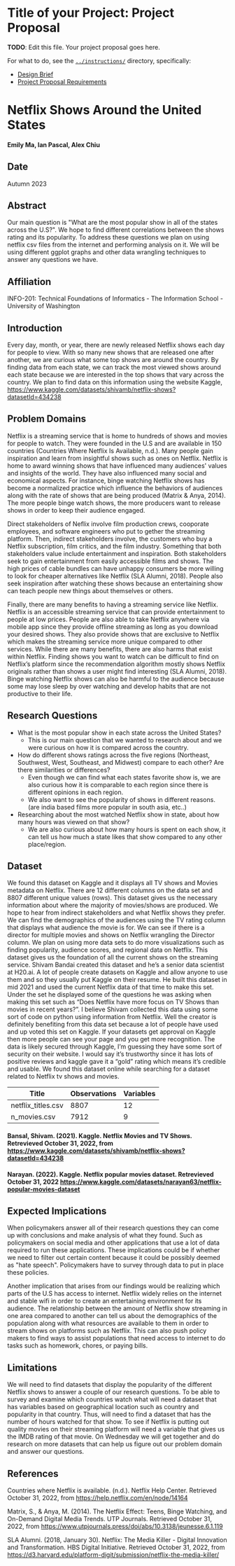 # Title of your Project: Project Proposal 

**TODO**: Edit this file. Your project proposal goes here.

For what to do, see the [`../instructions/`](../instructions/) directory, specifically: 

* [Design Brief](../instructions/project-design-brief.pdf)
* [Project Proposal Requirements](../instructions/p01-proposal-requirements.md)

# Netflix Shows Around the United States
#### Emily Ma, Ian Pascal, Alex Chiu
## Date
Autumn 2023

## Abstract
Our main question is "What are the most popular show in all of the states across the U.S?". We hope to find different correlations between the shows rating and its popularity. To address these questions we plan on using netflix csv files from the internet and performing analysis on it. We will be using different ggplot graphs and other data wrangling techniques to answer any questions we have.

## Affiliation
INFO-201: Technical Foundations of Informatics - The Information School - University of Washington

## Introduction
Every day, month, or year, there are newly released Netflix shows each day for people to view. With so many new shows that are released one after another, we are curious what some top shows are around the country. By finding data from each state, we can track the most viewed shows around each state because we are interested in the top shows that vary across the country. We plan to find data on this information using the website Kaggle, https://www.kaggle.com/datasets/shivamb/netflix-shows?datasetId=434238


## Problem Domains

Netflix is a streaming service that is home to hundreds of shows and movies for people to watch. They were founded in the U.S and are available in 150 countries (Countries Where Netflix Is Available, n.d.).
Many people gain inspiration and learn from insightful shows such as ones on Netflix. Netflix is home to award winning shows that have influenced many audiences' values and insights of the world. They have also influenced many social and economical aspects. For instance, binge watching Netflix shows has become a normalized practice which influence the behaviors of audiences along with the rate of shows that are being produced (Matrix & Anya, 2014). The more people binge watch shows, the more producers want to release shows in order to keep their audience engaged. 

Direct stakeholders of Neflix involve film production crews, cooporate employees, and software engineers who put to gether the streaming platform. Then, indirect stakeholders involve, the customers who buy a Netflix subscription, film critics, and the film industry. Something that both stakeholders value include entertainment and inspiration. Both stakeholders seek to gain entertainment from easily accessible films and shows. The high prices of cable bundles can have unhappy consumers be more willing to look for cheaper alternatives like Netflix (SLA Alumni, 2018). People also seek inspiration after watching these shows because an entertaining show can teach people new things about themselves or others. 

Finally, there are many benefits to having a streaming service like Netflix. Netflix is an accessible streaming service that can provide entertainment to people at low prices. People are also able to take Netflix anywhere via mobile app since they provide offline streaming as long as you download your desired shows. They also provide shows that are exclusive to Netflix which makes the streaming service more unique compared to other services. While there are many benefits, there are also harms that exist within Netflix. Finding shows you want to watch can be difficult to find on Netflix’s platform since the recommendation algorithm mostly shows Netflix originals rather than shows a user might find interesting (SLA Alumni, 2018). Binge watching Netflix shows can also be harmful to the audience because some may lose sleep by over watching and develop habits that are not productive to their life. 


## Research Questions
* What is the most popular show in each state across the United States?
  * This is our main question that we wanted to research about and we were curious on how it is compared across the country.
* How do different shows ratings across the five regions (Northeast, Southwest, West, Southeast, and Midwest) compare to each other? Are there similarities or differences?
  * Even though we can find what each states favorite show is, we are also curious how it is comparable to each region since there is different opinions in each region.
  * We also want to see the popularity of shows in different reasons. (are india based films more popular in south asia, etc..)
* Researching about the most watched Netflix show in state, about how many hours was viewed on that show?
  * We are also curious about how many hours is spent on each show, it can tell us how much a state likes that show compared to any other place/region.

## Dataset
We found this dataset on Kaggle and it displays all TV shows and Movies metadata on Netflix. There are 12 different columns on the data set and 8807 different unique values (rows). This dataset gives us the necessary information about where the majority of movies/shows are produced. We hope to hear from indirect stakeholders and what Netflix shows they prefer. We can find the demographics of the audiences using the TV rating column that displays what audience the movie is for. We can see if there is a director for multiple movies and shows on Netflix wrangling the Director column. We plan on using more data sets to do more visualizations such as finding popularity, audience scores, and regional data on Netflix. This dataset gives us the foundation of all the current shows on the streaming service. Shivam Bandai created this dataset and he’s a senior data scientist at H20.ai. A lot of people create datasets on Kaggle and allow anyone to use them and so they usually put Kaggle on their resume.  He built this dataset in mid 2021 and used the current Netflix data of that time to make this set. Under the set he displayed some of the questions he was asking when making this set such as “Does Netflix have more focus on TV Shows than movies in recent years?”. I believe Shivam collected this data using some sort of code on python using information from Netflix. Well the creator is definitely benefiting from this data set because a lot of people have used and up voted this set on Kaggle. If your datasets get approval on Kaggle then more people can see your page and you get more recognition. The data is likely secured through Kaggle, I’m guessing they have some sort of security on their website. I would say it’s trustworthy since it has lots of positive reviews and kaggle gave it a “gold” rating which means it’s credible and usable. We found this dataset online while searching for a dataset related to Netflix tv shows and movies.

| Title              | Observations | Variables |
|--------------------|--------------|-----------|
| netflix_titles.csv | 8807         |12         |
| n_movies.csv       | 7912         |9          |

#### Bansal, Shivam. (2021). Kaggle. Netflix Movies and TV Shows. Retrevieved October 31, 2022, from https://www.kaggle.com/datasets/shivamb/netflix-shows?datasetId=434238
#### Narayan. (2022). Kaggle. Netflix popular movies dataset. Retrevieved October 31, 2022 https://www.kaggle.com/datasets/narayan63/netflix-popular-movies-dataset

## Expected Implications

When policymakers answer all of their research questions they can come up with conclusions and make analysis of what they found. Such as policymakers on social media and other applications that use a lot of data required to run these applications. These implications could be if whether we need to filter out certain content because it could be possibly deemed as "hate speech". Policymakers have to survey through data to put in place these policies.


Another implication that arises from our findings would be realizing which parts of the U.S has access to internet. Netflix widely relies on the internet and stable wifi in order to create an entertaining environment for its audience. The relationship between the amount of Netflix show streaming in one area compared to another can tell us about the demographics of the population along with what resources are available to them in order to stream shows on platforms such as Netflix. This can also push policy makers to find ways to assist populations that need access to internet to do tasks such as homework, chores, or paying bills. 

## Limitations
We will need to find datasets that display the popularity of the different Netflix shows to answer a couple of our research questions. To be able to survey and examine which countries watch what will need a dataset that has variables based on geographical location such as country and popularity in that country. Thus, will need to find a dataset that has the number of hours watched for that show. To see if Netflix is putting out quality movies on their streaming platform will need a variable that gives us the IMDB rating of that movie. On Wednesday we will get together and do research on more datasets that can help us figure out our problem domain and answer our questions.

## References
Countries where Netflix is available. (n.d.). Netflix Help Center. Retrieved October 31, 2022, from https://help.netflix.com/en/node/14164

Matrix, S., & Anya, M. (2014). The Netflix Effect: Teens, Binge Watching, and On-Demand Digital Media Trends. UTP Journals. Retrieved October 31, 2022, from https://www.utpjournals.press/doi/abs/10.3138/jeunesse.6.1.119

SLA Alumni. (2018, January 30). Netflix: The Media Killer - Digital Innovation and Transformation. HBS Digital Initiative. Retrieved October 31, 2022, from https://d3.harvard.edu/platform-digit/submission/netflix-the-media-killer/
